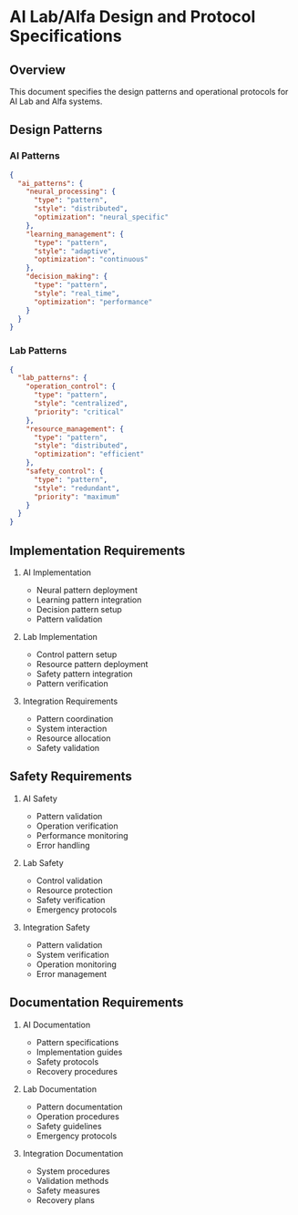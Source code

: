 # AI Lab/Alfa Design and Protocol Specifications

## Overview

This document specifies the design patterns and operational protocols for AI Lab and Alfa systems.

## Design Patterns

### AI Patterns

```json
{
  "ai_patterns": {
    "neural_processing": {
      "type": "pattern",
      "style": "distributed",
      "optimization": "neural_specific"
    },
    "learning_management": {
      "type": "pattern",
      "style": "adaptive",
      "optimization": "continuous"
    },
    "decision_making": {
      "type": "pattern",
      "style": "real_time",
      "optimization": "performance"
    }
  }
}
```

### Lab Patterns

```json
{
  "lab_patterns": {
    "operation_control": {
      "type": "pattern",
      "style": "centralized",
      "priority": "critical"
    },
    "resource_management": {
      "type": "pattern",
      "style": "distributed",
      "optimization": "efficient"
    },
    "safety_control": {
      "type": "pattern",
      "style": "redundant",
      "priority": "maximum"
    }
  }
}
```

## Implementation Requirements

1. AI Implementation
   - Neural pattern deployment
   - Learning pattern integration
   - Decision pattern setup
   - Pattern validation

2. Lab Implementation
   - Control pattern setup
   - Resource pattern deployment
   - Safety pattern integration
   - Pattern verification

3. Integration Requirements
   - Pattern coordination
   - System interaction
   - Resource allocation
   - Safety validation

## Safety Requirements

1. AI Safety
   - Pattern validation
   - Operation verification
   - Performance monitoring
   - Error handling

2. Lab Safety
   - Control validation
   - Resource protection
   - Safety verification
   - Emergency protocols

3. Integration Safety
   - Pattern validation
   - System verification
   - Operation monitoring
   - Error management

## Documentation Requirements

1. AI Documentation
   - Pattern specifications
   - Implementation guides
   - Safety protocols
   - Recovery procedures

2. Lab Documentation
   - Pattern documentation
   - Operation procedures
   - Safety guidelines
   - Emergency protocols

3. Integration Documentation
   - System procedures
   - Validation methods
   - Safety measures
   - Recovery plans